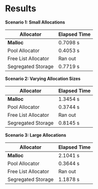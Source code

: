 # Results

**Scenario 1: Small Allocations**

| Allocator                 | Elapsed Time |
|---------------------------|--------------|
| **Malloc**                | 0.7098 s     |
| Pool Allocator            | 0.4053 s     |
| Free List Allocator       | Ran out      |
| Segregated Storage        | 0.7719 s     |

**Scenario 2: Varying Allocation Sizes**

| Allocator                 | Elapsed Time |
|---------------------------|--------------|
| **Malloc**                | 1.3454 s     |
| Pool Allocator            | 0.3744 s     |
| Free List Allocator       | Ran out      |
| Segregated Storage        | 0.8145 s     |

**Scenario 3: Large Allocations**

| Allocator                 | Elapsed Time |
|---------------------------|--------------|
| **Malloc**                | 2.1041 s     |
| Pool Allocator            | 0.3644 s     |
| Free List Allocator       | Ran out      |
| Segregated Storage        | 1.1878 s     |
